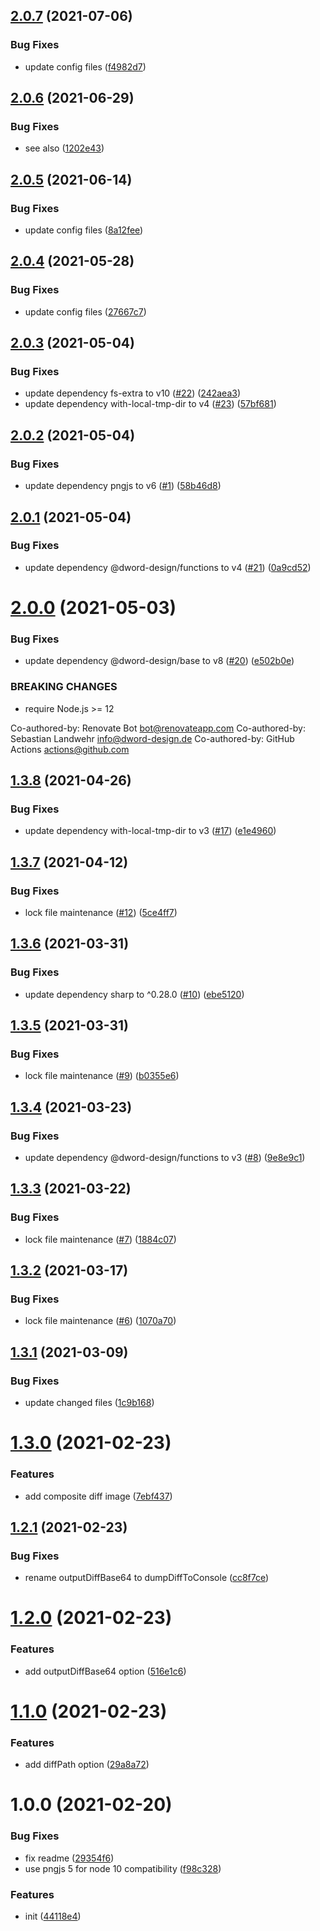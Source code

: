 ## [2.0.7](https://github.com/dword-design/jest-image-matcher/compare/v2.0.6...v2.0.7) (2021-07-06)


### Bug Fixes

* update config files ([f4982d7](https://github.com/dword-design/jest-image-matcher/commit/f4982d7be173b5e47b6c73c451649b7305be3912))

## [2.0.6](https://github.com/dword-design/jest-image-matcher/compare/v2.0.5...v2.0.6) (2021-06-29)


### Bug Fixes

* see also ([1202e43](https://github.com/dword-design/jest-image-matcher/commit/1202e43f632928b1060de6702f15bd37cc2b6ba4))

## [2.0.5](https://github.com/dword-design/jest-image-matcher/compare/v2.0.4...v2.0.5) (2021-06-14)


### Bug Fixes

* update config files ([8a12fee](https://github.com/dword-design/jest-image-matcher/commit/8a12fee176945ebfa44ad8f8afcd36703ee93b20))

## [2.0.4](https://github.com/dword-design/jest-image-matcher/compare/v2.0.3...v2.0.4) (2021-05-28)


### Bug Fixes

* update config files ([27667c7](https://github.com/dword-design/jest-image-matcher/commit/27667c7fa285bd841f94450a21d826365f7a5692))

## [2.0.3](https://github.com/dword-design/jest-image-matcher/compare/v2.0.2...v2.0.3) (2021-05-04)


### Bug Fixes

* update dependency fs-extra to v10 ([#22](https://github.com/dword-design/jest-image-matcher/issues/22)) ([242aea3](https://github.com/dword-design/jest-image-matcher/commit/242aea36e85ace8bcd8b13d5bc3e020c9fd09952))
* update dependency with-local-tmp-dir to v4 ([#23](https://github.com/dword-design/jest-image-matcher/issues/23)) ([57bf681](https://github.com/dword-design/jest-image-matcher/commit/57bf681dc3894a8f74da8e0138d21b624eb146bd))

## [2.0.2](https://github.com/dword-design/jest-image-matcher/compare/v2.0.1...v2.0.2) (2021-05-04)


### Bug Fixes

* update dependency pngjs to v6 ([#1](https://github.com/dword-design/jest-image-matcher/issues/1)) ([58b46d8](https://github.com/dword-design/jest-image-matcher/commit/58b46d8f1b54da427865729cf08f70fe8170304f))

## [2.0.1](https://github.com/dword-design/jest-image-matcher/compare/v2.0.0...v2.0.1) (2021-05-04)


### Bug Fixes

* update dependency @dword-design/functions to v4 ([#21](https://github.com/dword-design/jest-image-matcher/issues/21)) ([0a9cd52](https://github.com/dword-design/jest-image-matcher/commit/0a9cd523ae5169cacf89abafa63431a862c193d4))

# [2.0.0](https://github.com/dword-design/jest-image-matcher/compare/v1.3.8...v2.0.0) (2021-05-03)


### Bug Fixes

* update dependency @dword-design/base to v8 ([#20](https://github.com/dword-design/jest-image-matcher/issues/20)) ([e502b0e](https://github.com/dword-design/jest-image-matcher/commit/e502b0e16db5367c95c5fd77257039b88b30dcf1))


### BREAKING CHANGES

* require Node.js >= 12

Co-authored-by: Renovate Bot <bot@renovateapp.com>
Co-authored-by: Sebastian Landwehr <info@dword-design.de>
Co-authored-by: GitHub Actions <actions@github.com>

## [1.3.8](https://github.com/dword-design/jest-image-matcher/compare/v1.3.7...v1.3.8) (2021-04-26)


### Bug Fixes

* update dependency with-local-tmp-dir to v3 ([#17](https://github.com/dword-design/jest-image-matcher/issues/17)) ([e1e4960](https://github.com/dword-design/jest-image-matcher/commit/e1e4960d81d8e2ebb2c1e7e8ab036b3325c8384b))

## [1.3.7](https://github.com/dword-design/jest-image-matcher/compare/v1.3.6...v1.3.7) (2021-04-12)


### Bug Fixes

* lock file maintenance ([#12](https://github.com/dword-design/jest-image-matcher/issues/12)) ([5ce4ff7](https://github.com/dword-design/jest-image-matcher/commit/5ce4ff7b4e9b6a735be7bdf750ab2ca1cbf7cbd0))

## [1.3.6](https://github.com/dword-design/jest-image-matcher/compare/v1.3.5...v1.3.6) (2021-03-31)


### Bug Fixes

* update dependency sharp to ^0.28.0 ([#10](https://github.com/dword-design/jest-image-matcher/issues/10)) ([ebe5120](https://github.com/dword-design/jest-image-matcher/commit/ebe5120579236d8fa173ff1426fb602acf09dafc))

## [1.3.5](https://github.com/dword-design/jest-image-matcher/compare/v1.3.4...v1.3.5) (2021-03-31)


### Bug Fixes

* lock file maintenance ([#9](https://github.com/dword-design/jest-image-matcher/issues/9)) ([b0355e6](https://github.com/dword-design/jest-image-matcher/commit/b0355e6e6f5609c6c3d4aeb1f4f871bf5c6c9db4))

## [1.3.4](https://github.com/dword-design/jest-image-matcher/compare/v1.3.3...v1.3.4) (2021-03-23)


### Bug Fixes

* update dependency @dword-design/functions to v3 ([#8](https://github.com/dword-design/jest-image-matcher/issues/8)) ([9e8e9c1](https://github.com/dword-design/jest-image-matcher/commit/9e8e9c1374769156cb9d7e207bcca1b29db46a36))

## [1.3.3](https://github.com/dword-design/jest-image-matcher/compare/v1.3.2...v1.3.3) (2021-03-22)


### Bug Fixes

* lock file maintenance ([#7](https://github.com/dword-design/jest-image-matcher/issues/7)) ([1884c07](https://github.com/dword-design/jest-image-matcher/commit/1884c07d73804c44a93b6c002ab66647642840b2))

## [1.3.2](https://github.com/dword-design/jest-image-matcher/compare/v1.3.1...v1.3.2) (2021-03-17)


### Bug Fixes

* lock file maintenance ([#6](https://github.com/dword-design/jest-image-matcher/issues/6)) ([1070a70](https://github.com/dword-design/jest-image-matcher/commit/1070a704281987063a5bd9e90e35c4be971e1e99))

## [1.3.1](https://github.com/dword-design/jest-image-matcher/compare/v1.3.0...v1.3.1) (2021-03-09)


### Bug Fixes

* update changed files ([1c9b168](https://github.com/dword-design/jest-image-matcher/commit/1c9b168c2b4f61dc8cb26a3c95f7bd28f3147f08))

# [1.3.0](https://github.com/dword-design/jest-image-matcher/compare/v1.2.1...v1.3.0) (2021-02-23)


### Features

* add composite diff image ([7ebf437](https://github.com/dword-design/jest-image-matcher/commit/7ebf4373155e36de91760cff103c42c2822a58e3))

## [1.2.1](https://github.com/dword-design/jest-image-matcher/compare/v1.2.0...v1.2.1) (2021-02-23)


### Bug Fixes

* rename outputDiffBase64 to dumpDiffToConsole ([cc8f7ce](https://github.com/dword-design/jest-image-matcher/commit/cc8f7ce937f464fbfc4f160909df7c3686f0b3a6))

# [1.2.0](https://github.com/dword-design/jest-image-matcher/compare/v1.1.0...v1.2.0) (2021-02-23)


### Features

* add outputDiffBase64 option ([516e1c6](https://github.com/dword-design/jest-image-matcher/commit/516e1c61fcff4e0167f013cb920273bc208c9498))

# [1.1.0](https://github.com/dword-design/jest-image-matcher/compare/v1.0.0...v1.1.0) (2021-02-23)


### Features

* add diffPath option ([29a8a72](https://github.com/dword-design/jest-image-matcher/commit/29a8a7290297f5e9863dcf53881ef1d37d557c24))

# 1.0.0 (2021-02-20)


### Bug Fixes

* fix readme ([29354f6](https://github.com/dword-design/jest-image-matcher/commit/29354f69a17ec975987eddb9524632007216bb36))
* use pngjs 5 for node 10 compatibility ([f98c328](https://github.com/dword-design/jest-image-matcher/commit/f98c3282e5cb1dd7b0d1262baa2033885cefba87))


### Features

* init ([44118e4](https://github.com/dword-design/jest-image-matcher/commit/44118e4136b43bd029920925ee11a4c4290c21d3))
